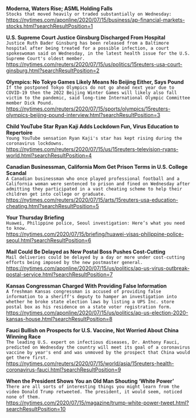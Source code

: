 **Moderna, Waters Rise; ASML Holding Falls**\
`Stocks that moved heavily or traded substantially on Wednesday:`\
https://nytimes.com/aponline/2020/07/15/business/ap-financial-markets-stocks.html?searchResultPosition=1

**U.S. Supreme Court Justice Ginsburg Discharged From Hospital**\
`Justice Ruth Bader Ginsburg has been released from a Baltimore hospital after being treated for a possible infection, a court spokeswoman said on Wednesday, in the latest health issue for the U.S. Supreme Court's oldest member.`\
https://nytimes.com/reuters/2020/07/15/us/politics/15reuters-usa-court-ginsburg.html?searchResultPosition=2

**Olympics: No Tokyo Games Likely Means No Beijing Either, Says Pound**\
`If the postponed Tokyo Olympics do not go ahead next year due to COVID-19 then the 2022 Beijing Winter Games will likely also fall victim to the pandemic, said long-time International Olympic Committee member Dick Pound.`\
https://nytimes.com/reuters/2020/07/15/sports/olympics/15reuters-olympics-beijing-pound-interview.html?searchResultPosition=3

**Child YouTube Star Ryan Kaji Adds Lockdown Fun, Virus Education to Repertoire**\
`Young YouTube sensation Ryan Kaji's star has kept rising during the coronavirus lockdowns. `\
https://nytimes.com/reuters/2020/07/15/us/15reuters-television-ryans-world.html?searchResultPosition=4

**Canadian Businessman, California Mom Get Prison Terms in U.S. College Scandal**\
`A Canadian businessman who once played professional football and a California woman were sentenced to prison and fined on Wednesday after admitting they participated in a vast cheating scheme to help their children get into college or graduate.`\
https://nytimes.com/reuters/2020/07/15/arts/15reuters-usa-education-cheating.html?searchResultPosition=5

**Your Thursday Briefing**\
`Huawei, Philippine police, Seoul investigation: Here’s what you need to know.`\
https://nytimes.com/2020/07/15/briefing/huawei-visas-philippine-police-seoul.html?searchResultPosition=6

**Mail Could Be Delayed as New Postal Boss Pushes Cost-Cutting**\
`Mail deliveries could be delayed by a day or more under cost-cutting efforts being imposed by the new postmaster general.`\
https://nytimes.com/aponline/2020/07/15/us/politics/ap-us-virus-outbreak-postal-service.html?searchResultPosition=7

**Kansas Congressman Charged With Providing False Information**\
`A freshman Kansas congressman is accused of providing false information to a sheriff's deputy to hamper an investigation into whether he broke state election laws by listing a UPS Inc. store postal box as his residence on a state voter registration form.`\
https://nytimes.com/aponline/2020/07/15/us/politics/ap-us-election-2020-kansas-house.html?searchResultPosition=8

**Fauci Bullish on Prospects for U.S. Vaccine, Not Worried About China Winning Race**\
`The leading U.S. expert on infectious diseases, Dr. Anthony Fauci, predicted on Wednesday the country will meet its goal of a coronavirus vaccine by year's end and was unmoved by the prospect that China would get there first.`\
https://nytimes.com/reuters/2020/07/15/world/asia/15reuters-health-coronavirus-fauci.html?searchResultPosition=9

**When the President Shows You an Old Man Shouting ‘White Power’**\
`There are all sorts of interesting things you might learn from the video Donald Trump retweeted. The president, it would seem, noticed none of them.`\
https://nytimes.com/2020/07/15/magazine/trump-white-power-tweet.html?searchResultPosition=10

